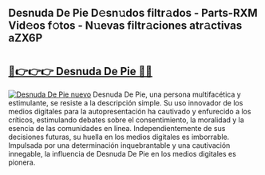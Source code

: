 ## Desnuda De Pie D𝚎sn𝚞dos filtr𝚊dos - Parts-RXM Vid𝚎os f𝚘tos - N𝚞evas filtr𝚊ciones atr𝚊ctivas aZX6P

# <h2><a href="http://mbaf50v.tromn.icu/?c=Desnuda+De+Pie">🔗👉👉👉 Desnuda De Pie 🔗🔗</a></h2>

[![Desnuda De Pie nuevo](https://i.imgur.com/pEAQMta.gif)](http://mbaf50v.tromn.icu/?c=Desnuda+De+Pie)
Desnuda De Pie, una persona multifacética y estimulante, se resiste a la descripción simple. Su uso innovador de los medios digitales para la autopresentación ha cautivado y enfurecido a los críticos, estimulando debates sobre el consentimiento, la moralidad y la esencia de las comunidades en línea. Independientemente de sus decisiones futuras, su huella en los medios digitales es imborrable. Impulsada por una determinación inquebrantable y una cautivación innegable, la influencia de Desnuda De Pie en los medios digitales es pionera.

